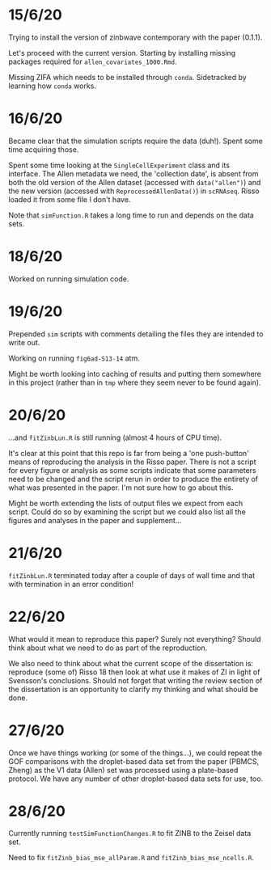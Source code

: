 # 15/6/20

Trying to install the version of zinbwave contemporary with the paper (0.1.1).

Let's proceed with the current version. Starting by installing missing packages required for `allen_covariates_1000.Rmd`.

Missing ZIFA which needs to be installed through `conda`. Sidetracked by learning how `conda` works. 
	
# 16/6/20

Became clear that the simulation scripts require the data (duh!). Spent some time acquiring those.

Spent some time looking at the `SingleCellExperiment` class and its interface. The Allen metadata we need, the 'collection date', is absent from both the old version of the Allen dataset (accessed with `data("allen")`) and the new version (accessed with `ReprocessedAllenData()`) in `scRNAseq`. Risso loaded it from some file I don't have.

Note that `simFunction.R` takes a long time to run and depends on the data sets.

# 18/6/20

Worked on running simulation code.
 
# 19/6/20

Prepended `sim` scripts with comments detailing the files they are intended to write out.

Working on running `fig6ad-S13-14` atm.

Might be worth looking into caching of results and putting them somewhere in this project (rather than in `tmp` where they seem never to be found again).

# 20/6/20

...and `fitZinbLun.R` is still running (almost 4 hours of CPU time). 

It's clear at this point that this repo is far from being a 'one push-button' means of reproducing the analysis in the Risso paper. There is not a script for every figure or analysis as some scripts indicate that some parameters need to be changed and the script rerun in order to produce the entirety of what was presented in the paper. I'm not sure how to go about this. 

Might be worth extending the lists of output files we expect from each script. Could do so by examining the script but we could also list all the figures and analyses in the paper and supplement...

# 21/6/20

`fitZinbLun.R` terminated today after a couple of days of wall time and that with termination in an error condition!

# 22/6/20

What would it mean to reproduce this paper? Surely not everything? Should think about what we need to do as part of the reproduction.

We also need to think about what the current scope of the dissertation is: reproduce (some of) Risso 18 then look at what use it makes of ZI in light of Svensson's conclusions. Should not forget that writing the review section of the dissertation is an opportunity to clarify my thinking and what should be done. 

# 27/6/20

Once we have things working (or some of the things...), we could repeat the GOF comparisons with the droplet-based data set from the paper (PBMCS, Zheng) as the V1 data (Allen) set was processed using a plate-based protocol. We have any number of other droplet-based data sets for use, too.

# 28/6/20

Currently running `testSimFunctionChanges.R` to fit ZINB to the Zeisel data set.

Need to fix `fitZinb_bias_mse_allParam.R` and `fitZinb_bias_mse_ncells.R`.
